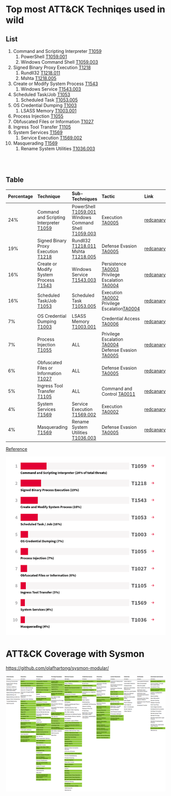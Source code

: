 # Top most ATT&CK Techniqes used in wild

## List

1. Command and Scripting Interpreter [T1059](https://attack.mitre.org/techniques/T1059/) 
	1. PowerShell [T1059.001](https://attack.mitre.org/techniques/T1059/001/)
	2. Windows Command Shell [T1059.003](https://attack.mitre.org/techniques/T1059/003/)
2. Signed Binary Proxy Execution [T1218](https://attack.mitre.org/techniques/T1218)
	1. Rundll32 [T1218.011](https://attack.mitre.org/techniques/T1218/011/)
	2. Mshta [T1218.005](https://attack.mitre.org/techniques/T1218/005/)
3. Create or Modify System Process [T1543](https://attack.mitre.org/techniques/T1543/)
	1. Windows Service [T1543.003](https://attack.mitre.org/techniques/T1543/003/)
4. Scheduled Task/Job [T1053](https://attack.mitre.org/techniques/T1053/)
	1. Scheduled Task [T1053.005](https://attack.mitre.org/techniques/T1053/005/)
5. OS Credential Dumping [T1003](https://attack.mitre.org/techniques/T1003/)
	1. LSASS Memory [T1003.001](https://attack.mitre.org/techniques/T1003/001/)
6. Process Injection [T1055](https://attack.mitre.org/techniques/T1055/)
7. Obfuscated Files or Information [T1027](https://attack.mitre.org/techniques/T1027/)
8. Ingress Tool Transfer [T1105](https://attack.mitre.org/techniques/T1105/)
9. System Services [T1569](https://attack.mitre.org/techniques/T1569/)
	1. Service Execution [T1569.002](https://attack.mitre.org/techniques/T1569/002/)
10. Masquerading [T1569](https://attack.mitre.org/techniques/T1569/)
	1. Rename System Utilities [T1036.003](https://attack.mitre.org/techniques/T1036/003/)

<br><br>

## Table

|Percentage|Technique|Sub-Techniques|Tactic|Link|
|:---------|:-----|:-------|:-------------|:---|
|24%|Command and Scripting Interpreter [T1059](https://attack.mitre.org/techniques/T1059/)|PowerShell [T1059.001](https://attack.mitre.org/techniques/T1059/001/)<br>Windows Command Shell [T1059.003](https://attack.mitre.org/techniques/T1059/003/)|Execution [TA0005](https://attack.mitre.org/tactics/TA0002)|[redcanary](https://redcanary.com/threat-detection-report/techniques/command-scripting-interpreter/)|
|19%|Signed Binary Proxy Execution [T1218](https://attack.mitre.org/techniques/T1218)|Rundll32 [T1218.011](https://attack.mitre.org/techniques/T1218/011/)<br>Mshta [T1218.005](https://attack.mitre.org/techniques/T1218/005/)|Defense Evasion [TA0005](https://attack.mitre.org/tactics/TA0005)|[redcanary](https://redcanary.com/threat-detection-report/techniques/command-scripting-interpreter/)|
|16%|Create or Modify System Process [T1543](https://attack.mitre.org/techniques/T1543/)|Windows Service [T1543.003](https://attack.mitre.org/techniques/T1543/003/)|Persistence [TA0003](https://attack.mitre.org/tactics/TA0003)<br>Privilege Escalation [TA0004](https://attack.mitre.org/tactics/TA0004)|[redcanary](https://redcanary.com/threat-detection-report/techniques/command-scripting-interpreter/)|
|16%|Scheduled Task/Job [T1053](https://attack.mitre.org/techniques/T1053/)|Scheduled Task [T1053.005](https://attack.mitre.org/techniques/T1053/005/)|Execution [TA0002](https://attack.mitre.org/tactics/TA0002)<br>Privilege Escalation[TA0004](https://attack.mitre.org/tactics/TA0004)|[redcanary](https://redcanary.com/threat-detection-report/techniques/command-scripting-interpreter/)|
|7% |OS Credential Dumping [T1003](https://attack.mitre.org/techniques/T1003/)|LSASS Memory [T1003.001](https://attack.mitre.org/techniques/T1003/001/)|Credential Access [TA0006](https://attack.mitre.org/tactics/TA0006)|[redcanary](https://redcanary.com/threat-detection-report/techniques/command-scripting-interpreter/)|
|7% |Process Injection [T1055](https://attack.mitre.org/techniques/T1055/)|ALL|Privilege Escalation [TA0004](https://attack.mitre.org/tactics/TA0004)<br>Defense Evasion [TA0005](https://attack.mitre.org/tactics/TA0005)|[redcanary](https://redcanary.com/threat-detection-report/techniques/command-scripting-interpreter/)|
|6% |Obfuscated Files or Information [T1027](https://attack.mitre.org/techniques/T1027/)|ALL|Defense Evasion [TA0005](https://attack.mitre.org/tactics/TA0005)|[redcanary](https://redcanary.com/threat-detection-report/techniques/command-scripting-interpreter/)|
|5% |Ingress Tool Transfer [T1105](https://attack.mitre.org/techniques/T1105/)|ALL|Command and Control [TA0011](https://attack.mitre.org/tactics/TA0011)|[redcanary](https://redcanary.com/threat-detection-report/techniques/command-scripting-interpreter/)|
|4% |System Services [T1569](https://attack.mitre.org/techniques/T1569/)|Service Execution [T1569.002](https://attack.mitre.org/techniques/T1569/002/)|Execution [TA0002](https://attack.mitre.org/tactics/TA0002)|[redcanary](https://redcanary.com/threat-detection-report/techniques/command-scripting-interpreter/)|
|4% |Masquerading [T1569](https://attack.mitre.org/techniques/T1569/)|Rename System Utilities [T1036.003](https://attack.mitre.org/techniques/T1036/003/)|Defense Evasion [TA0005](https://attack.mitre.org/tactics/TA0005)|[redcanary](https://redcanary.com/threat-detection-report/techniques/command-scripting-interpreter/)|


[Reference](https://redcanary.com/threat-detection-report/techniques/)

<div style="text-align:center">
	<img src="./images/Pasted image 20210726175152.png" />
</div>






# ATT&CK Coverage with Sysmon

https://github.com/olafhartong/sysmon-modular/

<div style="text-align:center">
	<img src="./images/sysmon-modular.png" />
</div>
